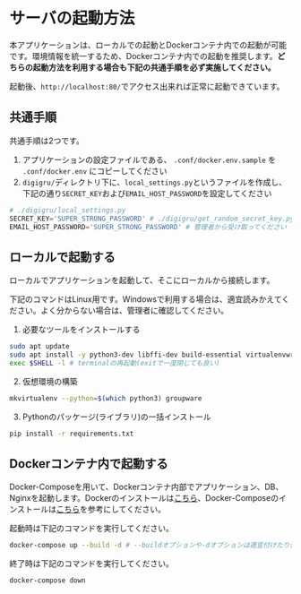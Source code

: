 # サーバの起動方法
本アプリケーションは、ローカルでの起動とDockerコンテナ内での起動が可能です。環境情報を統一するため、Dockerコンテナ内での起動を推奨します。**どちらの起動方法を利用する場合も下記の共通手順を必ず実施してください。**

起動後、`http://localhost:80/`でアクセス出来れば正常に起動できています。

## 共通手順
共通手順は2つです。

1. アプリケーションの設定ファイルである、 `.conf/docker.env.sample` を `.conf/docker.env` にコピーしてください
2. `digigru/`ディレクトリ下に、`local_settings.py`というファイルを作成し、下記の通り`SECRET_KEY`および`EMAIL_HOST_PASSWORD`を設定してください

```python
# ./digigru/local_settings.py
SECRET_KEY='SUPER_STRONG_PASSWORD' # ./digigru/get_random_secret_key.pyで生成してください
EMAIL_HOST_PASSWORD='SUPER_STRONG_PASSWORD' # 管理者から受け取ってください
```

## ローカルで起動する
ローカルでアプリケーションを起動して、そこにローカルから接続します。

下記のコマンドはLinux用です。Windowsで利用する場合は、適宜読みかえてください。よく分からない場合は、管理者に確認してください。

1. 必要なツールをインストールする

```bash
sudo apt update
sudo apt install -y python3-dev libffi-dev build-essential virtualenvwrapper
exec $SHELL -l # terminalの再起動(exitで一度閉じても良い)
```

2. 仮想環境の構築
```bash
mkvirtualenv --python=$(which python3) groupware
```

3. Pythonのパッケージ(ライブラリ)の一括インストール
```bash
pip install -r requirements.txt
```

## Dockerコンテナ内で起動する
Docker-Composeを用いて、Dockerコンテナ内部でアプリケーション、DB、Nginxを起動します。Dockerのインストールは[こちら](https://docs.docker.com/get-docker/)、Docker-Composeのインストールは[こちら](https://docs.docker.com/compose/install/)を参考にしてください。

起動時は下記のコマンドを実行してください。

```bash
docker-compose up --build -d # --buildオプションや-dオプションは適宜付けたり付けなかったりしてください
```

終了時は下記のコマンドを実行してください。

```bash
docker-compose down
```
